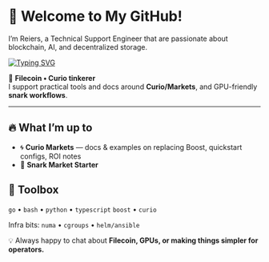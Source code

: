 # 👋 Welcome to My GitHub!

I’m Reiers, a Technical Support Engineer that are passionate about blockchain, AI, and decentralized storage. 

[![Typing SVG](https://readme-typing-svg.demolab.com?font=Fira+Code&pause=1000&color=B06CF7&width=435&lines=Building+on+Curio+%E2%80%A2+Filecoin;Supporting+Curio;Need+a+workaround%3F+I%E2%80%99ve+got+docs)](https://git.io/typing-svg)


🚀 **Filecoin • Curio tinkerer**  
I support practical tools and docs around **Curio/Markets**, and GPU-friendly **snark workflows**.  

---

## 🔥 What I’m up to
- 🌀 **Curio Markets** — docs & examples on replacing Boost, quickstart configs, ROI notes  
- 🎯 **Snark Market Starter**


## 🧰 Toolbox  
`go` • `bash` • `python` • `typescript` `boost` • `curio`  

Infra bits: `numa` • `cgroups` • `helm/ansible`


💡 Always happy to chat about **Filecoin, GPUs, or making things simpler for operators.**
